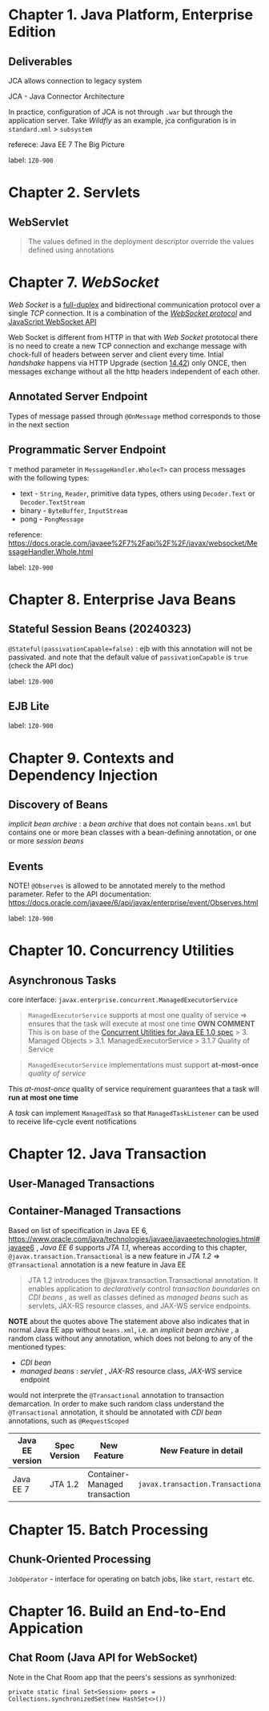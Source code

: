 # Chapter 1. Java Platform, Enterprise Edition
## Deliverables
JCA allows connection to legacy system

JCA - Java Connector Architecture

In practice, configuration of JCA is not through `.war` but through the application server. Take *Wildfly* as an example, jca configuration is in `standard.xml` > `subsystem`

referece: Java EE 7 The Big Picture

label: `1Z0-900`

# Chapter 2. Servlets
## WebServlet
> The values defined in the deployment descriptor override the values defined using annotations

# Chapter 7. *WebSocket*
*Web Socket* is a [full-duplex](https://github.com/rxue/daybook/tree/master/books/ComputerNetworkingATopDownApproach) and bidirectional communication protocol over a single *TCP* connection. It is a combination of the [*WebSocket protocol*](https://datatracker.ietf.org/doc/html/rfc6455) and [JavaScript WebSocket API](https://datatracker.ietf.org/doc/html/rfc6455)

Web Socket is different from HTTP in that with *Web Socket* prototocal there is no need to create a new TCP connection and exchange message with chock-full of headers between server and client every time. Intial *handshake* happens via HTTP Upgrade (section [14.42](https://www.ietf.org/rfc/rfc2616.txt)) only ONCE, then messages exchange without all the http headers independent of each other.

## Annotated Server Endpoint
Types of message passed through `@OnMessage` method corresponds to those in the next section

## Programmatic Server Endpoint
`T` method parameter in `MessageHandler.Whole<T>` can process messages with the following types:

 * text - `String`, `Reader`, primitive data types, others using `Decoder.Text` or `Decoder.TextStream`
 * binary - `ByteBuffer`, `InputStream`
 * pong  - `PongMessage`


reference: https://docs.oracle.com/javaee%2F7%2Fapi%2F%2F/javax/websocket/MessageHandler.Whole.html



label: `1Z0-900`

# Chapter 8. Enterprise Java Beans
## Stateful Session Beans (20240323)
`@Stateful(passivationCapable=false)` : ejb with this annotation will not be passivated. and note that the default value of `passivationCapable` is `true` (check the API doc)

label: `1Z0-900`

## EJB Lite
label: `1Z0-900`

# Chapter 9. Contexts and Dependency Injection
## Discovery of Beans
*implicit bean archive* : a *bean archive* that does not contain `beans.xml` but contains one or more bean classes with a bean-defining annotation, or one or more *session beans*

## Events
NOTE! `@Observes` is allowed to be annotated merely to the method parameter. Refer to the API documentation: https://docs.oracle.com/javaee/6/api/javax/enterprise/event/Observes.html

label: `1Z0-900`

# Chapter 10. Concurrency Utilities
## Asynchronous Tasks
core interface: `javax.enterprise.concurrent.ManagedExecutorService`

> `ManagedExecutorService` supports at most one quality of service => ensures that the task will execute at most one time
**OWN COMMENT**
This is on base of the [Concurrent Utilities for Java EE 1.0 spec](#) > 3. Managed Objects > 3.1. ManagedExecutorService > 3.1.7 Quality of Service

> `ManagedExecutorService` implementations must support **at-most-once** *quality of service*

This *at-most-once* quality of service requirement guarantees that a task will **run at most one time**

A *task* can implement `ManagedTask` so that `ManagedTaskListener` can be used to receive life-cycle event notifications



# Chapter 12. Java Transaction
## User-Managed Transactions
## Container-Managed Transactions
Based on list of specification in Java EE 6, https://www.oracle.com/java/technologies/javaee/javaeetechnologies.html#javaee6 , *Java EE 6* supports *JTA 1.1*, whereas according to this chapter, `@javax.transaction.Transactional` is a new feature in *JTA 1.2* => `@Transactional` annotation is a new feature in Java EE

> JTA 1.2 introduces the @javax.transaction.Transactional annotation. It enables application to *declaratively* control *transaction boundaries* on *CDI beans* , as well as classes defined as *managed beans* such as servlets, JAX-RS resource classes, and JAX-WS service endpoints.

**NOTE** about the quotes above
The statement above also indicates that in normal Java EE app without `beans.xml`, i.e. an *implicit bean archive* , a random class without any annotation, which does not belong to any of the mentioned types:
* *CDI bean*
* *managed beans* : *servlet* , *JAX-RS* resource class, *JAX-WS* service endpoint

would not interprete the `@Transactional` annotation to transaction demarcation. In order to make such random class understand the `@Transactional` annotation, it should be annotated with *CDI bean* annotations, such as `@RequestScoped`

 Java EE version  | Spec Version    | New Feature                   | New Feature in detail
------------------|-----------------|-------------------------------|----------------------------------
 Java EE 7        | JTA 1.2         | Container-Managed transaction | `javax.transaction.Transactional`

# Chapter 15. Batch Processing
## Chunk-Oriented Processing
`JobOperator` - interface for operating on batch jobs, like `start`, `restart` etc.

# Chapter 16. Build an End-to-End Appication
## Chat Room (Java API for WebSocket)
Note in the Chat Room app that the peers's sessions as synrhonized:

`private static final Set<Session> peers = Collections.synchronizedSet(new HashSet<>())`
